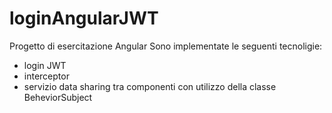 # loginAngularJWT
Progetto di esercitazione Angular
Sono implementate le seguenti tecnoligie: 
- login JWT
- interceptor 
- servizio data sharing tra componenti con utilizzo della classe BeheviorSubject
